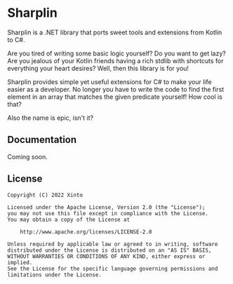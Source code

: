 ﻿# Sharplin

Sharplin is a .NET library that ports sweet tools and extensions from Kotlin to C#.

Are you tired of writing some basic logic yourself? Do you want to get lazy? Are you jealous of your Kotlin friends
having a rich stdlib with shortcuts for everything your heart desires? Well, then this library is for you!

Sharplin provides simple yet useful extensions for C# to make your life easier as a developer. No longer you have to
write the code to find the first element in an array that matches the given predicate yourself! How cool is that?

Also the name is epic, isn't it?

Documentation
--------
Coming soon.

License
-------

```
Copyright (C) 2022 Xinto

Licensed under the Apache License, Version 2.0 (the "License");
you may not use this file except in compliance with the License.
You may obtain a copy of the License at

    http://www.apache.org/licenses/LICENSE-2.0

Unless required by applicable law or agreed to in writing, software
distributed under the License is distributed on an "AS IS" BASIS,
WITHOUT WARRANTIES OR CONDITIONS OF ANY KIND, either express or implied.
See the License for the specific language governing permissions and
limitations under the License.
```